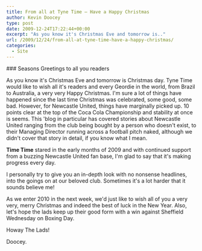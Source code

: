 ```yaml
---
title: From all at Tyne Time – Have a Happy Christmas
author: Kevin Doocey
type: post
date: 2009-12-24T17:22:44+00:00
excerpt: "As you know it's Christmas Eve and tomorrow is.."
url: /2009/12/24/from-all-at-tyne-time-have-a-happy-christmas/
categories:
  - Site
---
```


### Seasons Greetings to all you readers

As you know it's Christmas Eve and tomorrow is Christmas day. Tyne Time would like to wish all it's readers and every Geordie in the world, from Brazil to Australia, a very very Happy Christmas. I'm sure a lot of things have happened since the last time Christmas was celebrated, some good, some bad. However, for Newcastle United, things have marginally picked up. 10 points clear at the top of the Coca Cola Championship and stability at once is seems. This 'blog in particular has covered stories about Newcastle United ranging from the club being bought by a person who doesn't exist, to their Managing Director running across a football pitch naked, although we didn't cover that story in detail, if you know what I mean.

**Time Time** stared in the early months of 2009 and with continued support from a buzzing Newcastle United fan base, I'm glad to say that it's making progress every day.

I personally try to give you an in-depth look with no nonsense headlines, into the goings on at our beloved club. Sometimes it's a lot harder that it sounds believe me!

As we enter 2010 in the next week, we'd just like to wish all of you a very very, merry Christmas and indeed the best of luck in the New Year. Also, let's hope the lads keep up their good form with a win against Sheffield Wednesday on Boxing Day.

Howay The Lads!

Doocey.
